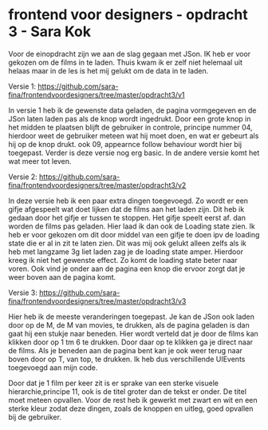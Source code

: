 # frontend voor designers - opdracht 3 - Sara Kok

Voor de einopdracht zijn we aan de slag gegaan met JSon.
IK heb er voor gekozen om de films in te laden.
Thuis kwam ik er zelf niet helemaal uit helaas maar in de les is het mij gelukt om de data in te laden.

Versie 1: https://github.com/sara-fina/frontendvoordesigners/tree/master/opdracht3/v1

In versie 1 heb ik de gewenste data geladen, de pagina vormgegeven en de JSon laten laden pas als de knop wordt ingedrukt.
Door een grote knop in het midden te plaatsen blijft de gebruiker in controle, principe nummer 04, hierdoor weet de gebruiker meteen wat hij moet doen, en wat er gebeurt als hij op de knop drukt. ook 09, appearnce follow behaviour wordt hier bij toegepast.
Verder is deze versie nog erg basic. In de andere versie komt het wat meer tot leven.

Versie 2: https://github.com/sara-fina/frontendvoordesigners/tree/master/opdracht3/v2

In deze versie heb ik een paar extra dingen toegevoegd. Zo wordt er een gifje afgespeelt wat doet lijken dat de films aan het laden zijn. Dit heb ik gedaan door het gifje er tussen te stoppen. Het gifje speelt eerst af. dan worden de films pas geladen.
Hier laad ik dan ook de Loading state zien. Ik heb er voor gekozen om dit door middel van een gifje te doen ipv de loading state die er al in zit te laten zien. Dit was mij ook gelukt alleen zelfs als ik heb met langzame 3g liet laden zag je de loading state amper. Hierdoor kreeg ik niet het gewenste effect. Zo komt de loading state beter naar voren.
Ook vind je onder aan de pagina een knop die ervoor zorgt dat je weer boven aan de pagina komt.

Versie 3: https://github.com/sara-fina/frontendvoordesigners/tree/master/opdracht3/v3

Hier heb ik de meeste veranderingen toegepast.
Je kan de JSon ook laden door op de M, de M van movies, te drukken, als de pagina geladen is dan gaat hij een stukje naar beneden. Hier wordt verteld dat je door de films kan klikken door op 1 tm 6 te drukken. Door daar op te klikken ga je direct naar de films. Als je beneden aan de pagina bent kan je ook weer terug naar boven door op T, van top, te drukken.
Ik heb dus verschillende UIEvents toegevoegd aan mijn code.

Door dat je 1 film per keer zit is er sprake van een sterke visuele hierarchie,principe 11, ook is de titel groter dan de tekst er onder. De titel moet meteen opvallen. Voor de rest heb ik gewerkt met zwart en wit en een sterke kleur zodat deze dingen, zoals de knoppen en uitleg, goed opvallen bij de gebruiker.
